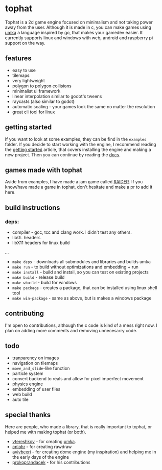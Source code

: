 # tophat

Tophat is a 2d game engine focused on minimalism and not taking power away from the user. Although it is made in c, you can make games using [umka](https://github.com/vtereshkov/umka-lang) a language inspired by go, that makes your gamedev easier. It currently supports linux and windows with web, android and raspberry pi support on the way.

## features

- easy to use
- tilemaps
- very lightweight
- polygon to polygon collisions
- minimalist ui framework
- linear interpolation similar to godot's tweens
- raycasts (also similar to godot)
- automatic scaling - your games look the same no matter the resolution
- great cli tool for linux

## getting started

If you want to look at some examples, they can be find in the `examples` folder. If you decide to start working with the engine, I recommend reading the [getting started](https://github.com/marekmaskarinec/tophat/wiki/Getting-started) article, that covers installing the engine and making a new project. Then you can continue by reading the [docs](https://github.com/marekmaskarinec/tophat/wiki/Umka-libraries).

## games made with tophat

Aside from examples, I have made a jam game called [RAIDER](https://maskarinec.itch.io/RAIDER). If you know/have made a game in tophat, don't hesitate and make a pr to add it here.

## build instructions

### deps:
  - compiler - gcc, tcc and clang work. I didn't test any others.
  - libGL headers
  - libX11 headers for linux build
 
...

- `make deps` - downloads all submodules and libraries and builds umka
- `make run` - to build without optimizations and embedding + run
- `make install` - build and install, so you can test on existing projects
- `make build` - release build
- `make wbuild` - build for windows
- `make package` - creates a package, that can be installed using linux shell tool
- `make win-package` - same as above, but is makes a windows package


## contributing

I'm open to contributions, although the c code is kind of a mess right now. I plan on adding more comments and removing unnecesarry code.

## todo

- tranparency on images
- navigation on tilemaps
- `move_and_slide`-like function
- particle system
- convert backend to reals and allow for pixel imperfect movement
- physics engine
- embedding of user files
- web build
- auto tile

## special thanks

Here are people, who made a library, that is really important to tophat, or helped me with making tophat (or both).

- [vtereshkov](https://github.com/vtereshkov) - for creating [umka](https://github.com/vtereshkov/umka-lang).
- [cnlohr](https://github.com/cnlohr) - for creating rawdraw
- [avivbeeri](https://github.com/avivbeeri) - for creating dome engine (my inspiration) and helping me in the early days of the engine
- [prokoprandacek](https://github.com/prokoprandacek) - for his contributions

